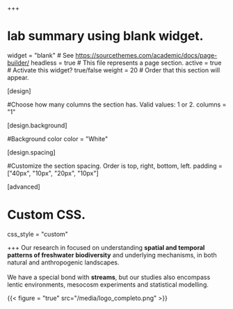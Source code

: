 +++
# lab summary using blank widget.
widget = "blank"  # See https://sourcethemes.com/academic/docs/page-builder/
headless = true  # This file represents a page section.
active = true  # Activate this widget? true/false
weight = 20  # Order that this section will appear.


[design]

#Choose how many columns the section has. Valid values: 1 or 2.
columns = "1"

  
[design.background]

#Background color
color = "White"


[design.spacing]

#Customize the section spacing. Order is top, right, bottom, left.
padding = ["40px", "10px", "20px", "10px"]


[advanced]
 # Custom CSS. 
 css_style = "custom"
  
+++
Our research in focused on understanding **spatial and temporal patterns of freshwater biodiversity** and underlying mechanisms, in both natural and anthropogenic landscapes. 
<br>
<br>
We have a special bond with **streams**, but our studies also encompass lentic environments, mesocosm experiments and statistical modelling. 
<br>


{{< figure = "true" src="/media/logo_completo.png" >}}



